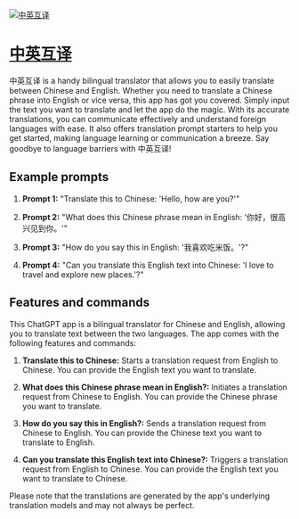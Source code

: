[![中英互译](https://files.oaiusercontent.com/file-uo0KM0tmYnvKTaXgBaOO1W7W?se=2123-10-18T03%3A46%3A35Z&sp=r&sv=2021-08-06&sr=b&rscc=max-age%3D31536000%2C%20immutable&rscd=attachment%3B%20filename%3D0631fa80-179a-441f-9e3d-5446e9bc059e.png&sig=xQ2JfVGEVvyD%2Bhf5dKyg0zL38vEUfhb6l1//f13wOZo%3D)](https://chat.openai.com/g/g-dqwsvmQ0o-zhong-ying-hu-yi)

# [中英互译](https://chat.openai.com/g/g-dqwsvmQ0o-zhong-ying-hu-yi)

中英互译 is a handy bilingual translator that allows you to easily translate between Chinese and English. Whether you need to translate a Chinese phrase into English or vice versa, this app has got you covered. Simply input the text you want to translate and let the app do the magic. With its accurate translations, you can communicate effectively and understand foreign languages with ease. It also offers translation prompt starters to help you get started, making language learning or communication a breeze. Say goodbye to language barriers with 中英互译!

## Example prompts

1. **Prompt 1:** "Translate this to Chinese: 'Hello, how are you?'"

2. **Prompt 2:** "What does this Chinese phrase mean in English: '你好，很高兴见到你。'"

3. **Prompt 3:** "How do you say this in English: '我喜欢吃米饭。'?"

4. **Prompt 4:** "Can you translate this English text into Chinese: 'I love to travel and explore new places.'?"

## Features and commands

This ChatGPT app is a bilingual translator for Chinese and English, allowing you to translate text between the two languages. The app comes with the following features and commands:

1. **Translate this to Chinese:** Starts a translation request from English to Chinese. You can provide the English text you want to translate.

2. **What does this Chinese phrase mean in English?:** Initiates a translation request from Chinese to English. You can provide the Chinese phrase you want to translate.

3. **How do you say this in English?:** Sends a translation request from Chinese to English. You can provide the Chinese text you want to translate to English.

4. **Can you translate this English text into Chinese?:** Triggers a translation request from English to Chinese. You can provide the English text you want to translate to Chinese.

Please note that the translations are generated by the app's underlying translation models and may not always be perfect.
